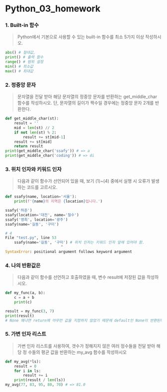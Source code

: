 # Python_03_homework



### 1. Built-in 함수

> Python에서 기본으로 사용할 수 있는 built-in 함수를 최소 5가지 이상 작성하시오.

``` python
abs() # 절대값, 
print() # 출력 함수
range() # 범위 설정
min() # 최소값 
max() # 최대값
```



### 2. 정중앙 문자
> 문자열을 전달 받아 해당 문자열의 정중앙 문자를 반환하는 get_middle_char 함수를
> 작성하시오. 단, 문자열의 길이가 짝수일 경우에는 정중앙 문자 2개를 반환한다.

```python
def get_middle_char(st):
    result = ''
    mid = len(st) // 2
    if not len(st) % 2:
        result += st[mid-1]
    result += st[mid]
    return result
print(get_middle_char('ssafy')) # => a
print(get_middle_char('coding')) # => di
```



### 3. 위치 인자와 키워드 인자

> 다음과 같이 함수가 선언되어 있을 때, 보기 (1)~(4) 중에서 실행 시 오류가 발생하는
> 코드를 고르시오.

```python
def ssafy(name, location='서울'):
    print(f'{name}의 지역은 {location}입니다.')

ssafy('허준')
ssafy(location='대전', name='철수')
ssafy('영희', location='광주')
ssafy(name='길동', '구미') 

# 4
File "test.py", line 53
    ssafy(name='길동', '구미') # 위치 인자는 키워드 인자 앞에 있어야 함.
                         ^
SyntaxError: positional argument follows keyword argument
```



### 4. 나의 반환값은

>다음과 같이 함수를 선언하고 호출하였을 때, 변수 result에 저장된 값을 작성하시오.

```python
def my_func(a, b):
    c = a + b
    print(c)

result = my_func(3, 7)
print(result) 
# None 왜냐면 return에 아무런 값을 지정하지 않았기 때문에 default인 None이 반환된다. 
```



### 5. 가변 인자 리스트

>가변 인자 리스트를 사용하여, 갯수가 정해지지 않은 여러 정수들을 전달 받아 해당 정
>수들의 평균 값을 반환하는 my_avg 함수를 작성하시오

```python
def my_avg(*ls):
    result = 0
    for i in ls:
        result += i
    print(result / len(ls))
my_avg(77, 83, 95, 80, 70) # => 81.0
```

